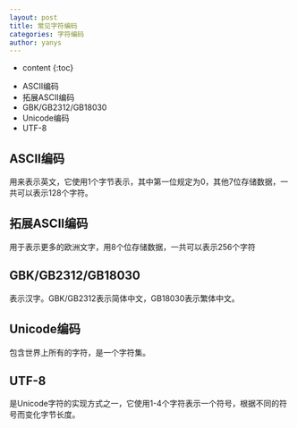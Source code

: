```yaml
---
layout: post
title: 常见字符编码
categories: 字符编码
author: yanys
---  
```


* content
{:toc}

- ASCII编码
- 拓展ASCII编码
- GBK/GB2312/GB18030
- Unicode编码
- UTF-8





## ASCII编码
用来表示英文，它使用1个字节表示，其中第一位规定为0，其他7位存储数据，一共可以表示128个字符。

## 拓展ASCII编码
用于表示更多的欧洲文字，用8个位存储数据，一共可以表示256个字符

## GBK/GB2312/GB18030
表示汉字。GBK/GB2312表示简体中文，GB18030表示繁体中文。

## Unicode编码
包含世界上所有的字符，是一个字符集。

## UTF-8
是Unicode字符的实现方式之一，它使用1-4个字符表示一个符号，根据不同的符号而变化字节长度。
